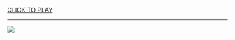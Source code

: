 
<a href="https://premium76.site?title=roblox_unblocked_github_io&ref=13M">CLICK TO PLAY</a></h3>
<hr>

<a href="https://premium76.site?title=roblox_unblocked_github_io&ref=13M"><img src="https://clearcache.store/games.png"></a>


